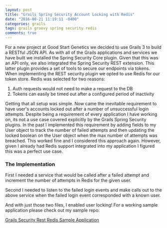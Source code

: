 ```yaml
---
layout: post
title: "Grails Spring Security Account Locking with Redis"
date: "2016-08-21 11:19:11 -0400"
categories: grails
tags: grails groovy spring security redis
comments: true
---
```


For a new project at Good Start Genetics we decided to use Grails 3 to build a
RESTful JSON API. As with all of the Grails applications and services we have
built we installed the Spring Security Core plugin. Given that this was an API
only, we also integrated the Spring Security REST extension. This latter plugin
provides a set of tools to secure our endpoints via tokens. When implementing
the REST security plugin we opted to use Redis for our token store. Redis was
selected for two reasons:

1. Auth requests would not need to make a request to the DB
2. Tokens can easily be timed out after a configured period of inactivity

Getting that all setup was simple. Now came the inevitable requirement to have
user's accounts locked out after a number of unsuccessful login attempts.
Despite being a requirement of every application I have working on, its not a
use case covered explicitly by the Grails Spring Security plugins. In the past I
implemented this requirement by adding fields to my User object to track the
number of failed attempts and then updating the locked boolean on the User
object when the max number of attempts was breached. This worked fine and I
considered this approach again. However, given I already had Redis support
integrated into my application I figured this was a perfect use case.

### The Implementation

First I needed a service that would be called after a failed attempt and
increment the number of attempts in Redis for the given user.

<script src="http://gist-it.appspot.com/github/alexkramer/grails-security-rest-redis-sample/blob/1332a4189af4ef43f680b33f9e90cccda3c4441e/grails-app/services/grails/security/rest/redis/LoginAttemptsService.groovy"></script>

Second I needed to listen to the failed login events and make calls out to the
above service when the failed login event corresponded with a known user.

<script src="http://gist-it.appspot.com/github/alexkramer/grails-security-rest-redis-sample/blob/1332a4189af4ef43f680b33f9e90cccda3c4441e/src/main/groovy/grails/security/rest/redis/FailedLoginListener.groovy"></script>

And with just those two files, I enabled user locking! For a working sample
application please check out my sample repo:

[Grails Security Rest Redis Sample Application](https://github.com/alexkramer/grails-security-rest-redis-sample)
